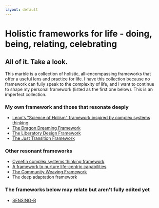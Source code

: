 ```yaml
---
layout: default
---
```

# Holistic frameworks for life - doing, being, relating, celebrating
## All of it. Take a look.
This marble is a collection of holistic, all-encompassing frameworks that offer a useful lens and practice for life. I have this collection because no framework can fully speak to the complexity of life, and I want to continue to shape my personal framework (listed as the first one below). This is an imperfect collection.  

### My own framework and those that resonate deeply

- [Leon's "Science of Holism" framework inspired by complex systems thinking](SCIENCE-OF-HOLISM-FRAMEWORK.md)
- [The Dragon Dreaming Framework](PLANNING-DREAMING-CELEBRATING-DOING-FRAMEWORK.md)
- [The Liberatory Design Framework](LIBERATORY-DESIGN-A.md)
- [The Just Transition Framework](JUST-TRANSITION-PRINC-FRAME.md)
### Other resonant frameworks 

- [Cynefin complex systems thinking framework](COMPLEX-SYSTEMS-FRAMEWORK-A.md)
- [A framework to nurture life-centric capabilities](CAPABILITIES-FOR-LIFE-FRAMEWORK.md)
- [The Community Weaving Framework](FRAMEWORKS-COMMUNITY-WEAVING.md)
- The deep adaptation framework 

### The frameworks below may relate but aren't fully edited yet

- [SENSING-B](SENSING-B.md)

